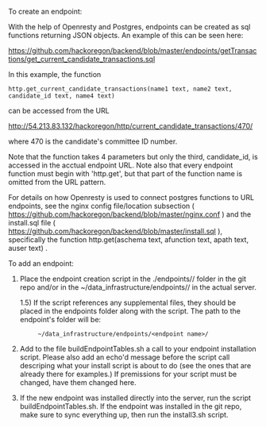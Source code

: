 To create an endpoint:

With the help of Openresty and Postgres, endpoints can be created as sql functions returning JSON objects. An example of this can be seen here:

https://github.com/hackoregon/backend/blob/master/endpoints/getTransactions/get_current_candidate_transactions.sql

In this example, the function

	http.get_current_candidate_transactions(name1 text, name2 text, candidate_id text, name4 text) 

can be accessed from the URL

http://54.213.83.132/hackoregon/http/current_candidate_transactions/470/

where 470 is the candidate's committee ID number. 

Note that the function takes 4 parameters but only the third, candidate_id, is accessed in the acctual endpoint URL. 
Note also that every endpoint function must begin with 'http.get', but that part of the function name is omitted from the URL pattern. 

For details on how Openresty is used to connect postgres functions to URL endpoints, see the nginx config file/location subsection ( https://github.com/hackoregon/backend/blob/master/nginx.conf ) and the install.sql file ( https://github.com/hackoregon/backend/blob/master/install.sql ), specifically the function http.get(aschema text, afunction text, apath text, auser text) . 



To add an endpoint:

1) Place the endpoint creation script in the ./endpoints/<endpoint name>/ folder in the git repo and/or in the ~/data_infrastructure/endpoints/<endpoint name>/ in the actual server.

	1.5) 	If the script references any supplemental files, they should be placed in the endpoints folder along with the script. 
			The path to the endpoint's folder will be:
			
			~/data_infrastructure/endpoints/<endpoint name>/
			
2)	Add to the file buildEndpointTables.sh a call to your endpoint installation script. Please also add an echo'd message before the script call descriping what your install script is about to do (see the ones that are already there for examples.) If premissions for your script must be changed, have them changed here. 

3) If the new endpoint was installed directly into the server, run the script buildEndpointTables.sh. If the endpoint was installed in the git repo, make sure to sync everything up, then run the install3.sh script. 
